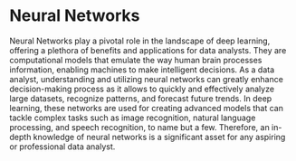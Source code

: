 # Neural Networks 

Neural Networks play a pivotal role in the landscape of deep learning, offering a plethora of benefits and applications for data analysts. They are computational models that emulate the way human brain processes information, enabling machines to make intelligent decisions. As a data analyst, understanding and utilizing neural networks can greatly enhance decision-making process as it allows to quickly and effectively analyze large datasets, recognize patterns, and forecast future trends. In deep learning, these networks are used for creating advanced models that can tackle complex tasks such as image recognition, natural language processing, and speech recognition, to name but a few. Therefore, an in-depth knowledge of neural networks is a significant asset for any aspiring or professional data analyst.